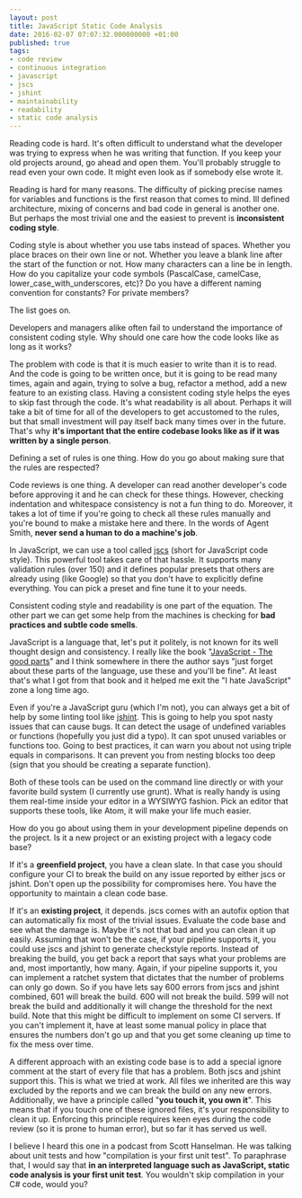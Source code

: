 ```yaml
---
layout: post
title: JavaScript Static Code Analysis
date: 2016-02-07 07:07:32.000000000 +01:00
published: true
tags:
- code review
- continuous integration
- javascript
- jscs
- jshint
- maintainability
- readability
- static code analysis
---
```


Reading code is hard. It's often difficult to understand what the developer was trying to express when he was writing that function. If you keep your old projects around, go ahead and open them. You'll probably struggle to read even your own code. It might even look as if somebody else wrote it.<!--more-->

Reading is hard for many reasons. The difficulty of picking precise names for variables and functions is the first reason that comes to mind. Ill defined architecture, mixing of concerns and bad code in general is another one. But perhaps the most trivial one and the easiest to prevent is <strong>inconsistent coding style</strong>.

Coding style is about whether you use tabs instead of spaces. Whether you place braces on their own line or not. Whether you leave a blank line after the start of the function or not. How many characters can a line be in length. How do you capitalize your code symbols (PascalCase, camelCase, lower_case_with_underscores, etc)? Do you have a different naming convention for constants? For private members?

The list goes on.

Developers and managers alike often fail to understand the importance of consistent coding style. Why should one care how the code looks like as long as it works?

The problem with code is that it is much easier to write than it is to read. And the code is going to be written once, but it is going to be read many times, again and again, trying to solve a bug, refactor a method, add a new feature to an existing class. Having a consistent coding style helps the eyes to skip fast through the code. It's what readability is all about. Perhaps it will take a bit of time for all of the developers to get accustomed to the rules, but that small investment will pay itself back many times over in the future. That's why <strong>it's important that the entire codebase looks like as if it was written by a single person</strong>.

Defining a set of rules is one thing. How do you go about making sure that the rules are respected?

Code reviews is one thing. A developer can read another developer's code before approving it and he can check for these things. However, checking indentation and whitespace consistency is not a fun thing to do. Moreover, it takes a lot of time if you're going to check all these rules manually and you're bound to make a mistake here and there. In the words of Agent Smith, <strong>never send a human to do a machine's job</strong>.

In JavaScript, we can use a tool called <a href="http://jscs.info/" target="_blank">jscs</a> (short for JavaScript code style). This powerful tool takes care of that hassle. It supports many validation rules (over 150) and it defines popular presets that others are already using (like Google) so that you don't have to explicitly define everything. You can pick a preset and fine tune it to your needs.

Consistent coding style and readability is one part of the equation. The other part we can get some help from the machines is checking for <strong>bad practices and subtle code smells</strong>.

JavaScript is a language that, let's put it politely, is not known for its well thought design and consistency. I really like the book "<a href="http://www.amazon.com/JavaScript-Good-Parts-Douglas-Crockford/dp/0596517742" target="_blank">JavaScript - The good parts</a>" and I think somewhere in there the author says "just forget about these parts of the language, use these and you'll be fine". At least that's what I got from that book and it helped me exit the "I hate JavaScript" zone a long time ago.

Even if you're a JavaScript guru (which I'm not), you can always get a bit of help by some linting tool like <a href="http://jshint.com/docs/" target="_blank">jshint</a>. This is going to help you spot nasty issues that can cause bugs. It can detect the usage of undefined variables or functions (hopefully you just did a typo). It can spot unused variables or functions too. Going to best practices, it can warn you about not using triple equals in comparisons. It can prevent you from nesting blocks too deep (sign that you should be creating a separate function).

Both of these tools can be used on the command line directly or with your favorite build system (I currently use grunt). What is really handy is using them real-time inside your editor in a WYSIWYG fashion. Pick an editor that supports these tools, like Atom, it will make your life much easier.

How do you go about using them in your development pipeline depends on the project. Is it a new project or an existing project with a legacy code base?

If it's a <strong>greenfield project</strong>, you have a clean slate. In that case you should configure your CI to break the build on any issue reported by either jscs or jshint. Don't open up the possibility for compromises here. You have the opportunity to maintain a clean code base.

If it's an <strong>existing project</strong>, it depends. jscs comes with an autofix option that can automatically fix most of the trivial issues. Evaluate the code base and see what the damage is. Maybe it's not that bad and you can clean it up easily. Assuming that won't be the case, if your pipeline supports it, you could use jscs and jshint to generate checkstyle reports. Instead of breaking the build, you get back a report that says what your problems are and, most importantly, how many. Again, if your pipeline supports it, you can implement a ratchet system that dictates that the number of problems can only go down. So if you have lets say 600 errors from jscs and jshint combined, 601 will break the build. 600 will not break the build. 599 will not break the build and additionally it will change the threshold for the next build. Note that this might be difficult to implement on some CI servers. If you can't implement it, have at least some manual policy in place that ensures the numbers don't go up and that you get some cleaning up time to fix the mess over time.

A different approach with an existing code base is to add a special ignore comment at the start of every file that has a problem. Both jscs and jshint support this. This is what we tried at work. All files we inherited are this way excluded by the reports and we can break the build on any new errors. Additionally, we have a principle called "<strong>you touch it, you own it</strong>". This means that if you touch one of these ignored files, it's your responsibility to clean it up. Enforcing this principle requires keen eyes during the code review (so it is prone to human error), but so far it has served us well.

I believe I heard this one in a podcast from Scott Hanselman. He was talking about unit tests and how "compilation is your first unit test". To paraphrase that, I would say that <strong>in an interpreted language such as JavaScript, static code analysis is your first unit test</strong>. You wouldn't skip compilation in your C# code, would you?

